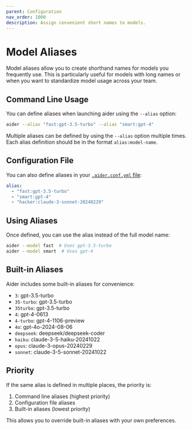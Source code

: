```yaml
---
parent: Configuration
nav_order: 1000
description: Assign convenient short names to models.
---
```


# Model Aliases

Model aliases allow you to create shorthand names for models you frequently use. This is particularly useful for models with long names or when you want to standardize model usage across your team.

## Command Line Usage

You can define aliases when launching aider using the `--alias` option:

```bash
aider --alias "fast:gpt-3.5-turbo" --alias "smart:gpt-4"
```

Multiple aliases can be defined by using the `--alias` option multiple times. Each alias definition should be in the format `alias:model-name`.

## Configuration File

You can also define aliases in your [`.aider.conf.yml` file](https://aider.chat/docs/config/aider_conf.html):

```yaml
alias:
  - "fast:gpt-3.5-turbo"
  - "smart:gpt-4"
  - "hacker:claude-3-sonnet-20240229"
```

## Using Aliases

Once defined, you can use the alias instead of the full model name:

```bash
aider --model fast  # Uses gpt-3.5-turbo
aider --model smart  # Uses gpt-4
```

## Built-in Aliases

Aider includes some built-in aliases for convenience:

<!--[[[cog
import cog
from aider.models import MODEL_ALIASES

for alias, model in sorted(MODEL_ALIASES.items()):
    cog.outl(f"- `{alias}`: {model}")
]]]-->
- `3`: gpt-3.5-turbo
- `35-turbo`: gpt-3.5-turbo
- `35turbo`: gpt-3.5-turbo
- `4`: gpt-4-0613
- `4-turbo`: gpt-4-1106-preview
- `4o`: gpt-4o-2024-08-06
- `deepseek`: deepseek/deepseek-coder
- `haiku`: claude-3-5-haiku-20241022
- `opus`: claude-3-opus-20240229
- `sonnet`: claude-3-5-sonnet-20241022
<!--[[[end]]]-->

## Priority

If the same alias is defined in multiple places, the priority is:

1. Command line aliases (highest priority)
2. Configuration file aliases
3. Built-in aliases (lowest priority)

This allows you to override built-in aliases with your own preferences.
